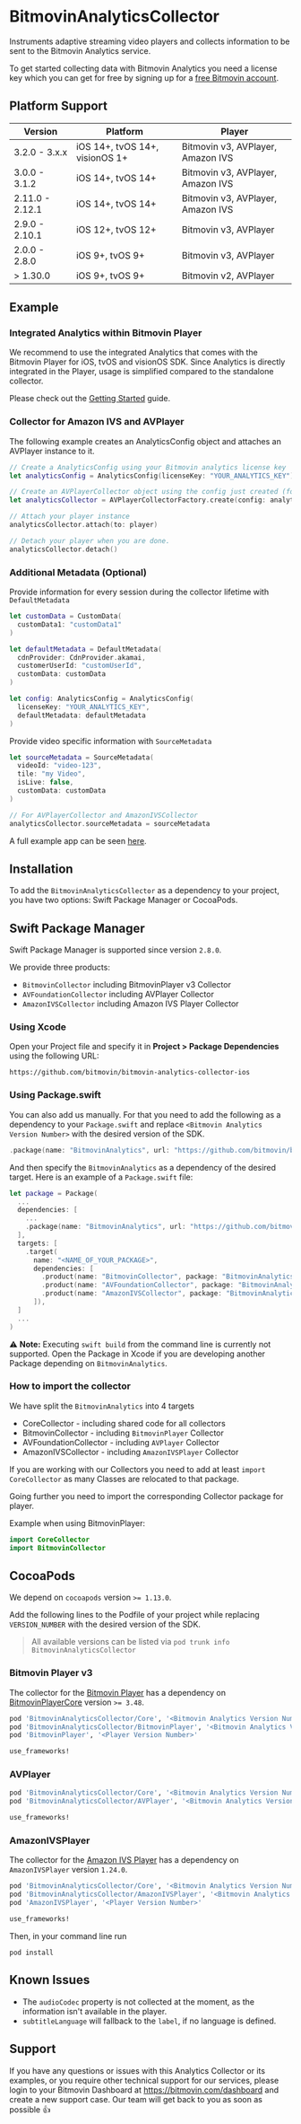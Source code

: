 # BitmovinAnalyticsCollector

Instruments adaptive streaming video players and collects information to be sent to the Bitmovin Analytics service.

To get started collecting data with Bitmovin Analytics you need a license key which you can get for free by signing up for a [free Bitmovin account](https://bitmovin.com/dashboard/signup).

## Platform Support

| Version         | Platform                               | Player                              |
|-----------------|----------------------------------------|-------------------------------------|
| 3.2.0 - 3.x.x   | iOS 14+, tvOS 14+, visionOS 1+         | Bitmovin v3, AVPlayer, Amazon IVS   |
| 3.0.0 - 3.1.2   | iOS 14+, tvOS 14+                      | Bitmovin v3, AVPlayer, Amazon IVS   |
| 2.11.0 - 2.12.1 | iOS 14+, tvOS 14+                      | Bitmovin v3, AVPlayer, Amazon IVS   |
| 2.9.0 - 2.10.1  | iOS 12+, tvOS 12+                      | Bitmovin v3, AVPlayer               |
| 2.0.0 - 2.8.0   | iOS 9+, tvOS 9+                        | Bitmovin v3, AVPlayer               |
| > 1.30.0        | iOS 9+, tvOS 9+                        | Bitmovin v2, AVPlayer               |

## Example

### Integrated Analytics within Bitmovin Player

We recommend to use the integrated Analytics that comes with the Bitmovin Player for iOS, tvOS and visionOS SDK.
Since Analytics is directly integrated in the Player, usage is simplified compared to the standalone collector.

Please check out the [Getting Started](https://developer.bitmovin.com/playback/docs/getting-started-ios) guide.

### Collector for Amazon IVS and AVPlayer

The following example creates an AnalyticsConfig object and attaches an AVPlayer instance to it.

```swift
// Create a AnalyticsConfig using your Bitmovin analytics license key
let analyticsConfig = AnalyticsConfig(licenseKey: "YOUR_ANALYTICS_KEY")

// Create an AVPlayerCollector object using the config just created (for Amazon IVS use AmazonIVSPlayerCollectorFactory)
let analyticsCollector = AVPlayerCollectorFactory.create(config: analyticsConfig)

// Attach your player instance
analyticsCollector.attach(to: player)

// Detach your player when you are done.
analyticsCollector.detach()
```

### Additional Metadata (Optional)
Provide information for every session during the collector lifetime with `DefaultMetadata`

```swift
let customData = CustomData(
  customData1: "customData1"
)

let defaultMetadata = DefaultMetadata(
  cdnProvider: CdnProvider.akamai,
  customerUserId: "customUserId",
  customData: customData
)

let config: AnalyticsConfig = AnalyticsConfig(
  licenseKey: "YOUR_ANALYTICS_KEY",
  defaultMetadata: defaultMetadata
)
```

Provide video specific information with `SourceMetadata`

```swift 
let sourceMetadata = SourceMetadata(
  videoId: "video-123",
  tile: "my Video",
  isLive: false,
  customData: customData
)

// For AVPlayerCollector and AmazonIVSCollector
analyticsCollector.sourceMetadata = sourceMetadata
```

A full example app can be seen [here](https://github.com/bitmovin/bitmovin-analytics-collector-ios-samples).

## Installation

To add the `BitmovinAnalyticsCollector` as a dependency to your project, you have two options: Swift Package Manager or CocoaPods.

## Swift Package Manager

Swift Package Manager is supported since version `2.8.0`.

We provide three products:
- `BitmovinCollector` including BitmovinPlayer v3 Collector
- `AVFoundationCollector` including AVPlayer Collector
- `AmazonIVSCollector` including Amazon IVS Player Collector

### Using Xcode

Open your Project file and specify it in **Project > Package Dependencies** using the following URL:

```
https://github.com/bitmovin/bitmovin-analytics-collector-ios
```

### Using Package.swift

You can also add us manually. For that you need to add the following as a dependency to your `Package.swift` and replace `<Bitmovin Analytics Version Number>` with the desired version of the SDK.

```swift
.package(name: "BitmovinAnalytics", url: "https://github.com/bitmovin/bitmovin-analytics-collector-ios", .exact("<Bitmovin Analytics Version Number>"))
```

And then specify the `BitmovinAnalytics` as a dependency of the desired target. Here is an example of a `Package.swift` file:

```swift
let package = Package(
  ...
  dependencies: [
    ...
    .package(name: "BitmovinAnalytics", url: "https://github.com/bitmovin/bitmovin-analytics-collector-ios", .exact("<Bitmovin Analytics Version Number>"))
  ],
  targets: [
    .target(
      name: "<NAME_OF_YOUR_PACKAGE>",
      dependencies: [
        .product(name: "BitmovinCollector", package: "BitmovinAnalytics"),
        .product(name: "AVFoundationCollector", package: "BitmovinAnalytics")
        .product(name: "AmazonIVSCollector", package: "BitmovinAnalytics")
      ]),
  ]
  ...
)
```

⚠️ **Note:** Executing `swift build` from the command line is currently not supported. Open the Package in Xcode if you are developing another Package depending on `BitmovinAnalytics`.

### How to import the collector

We have split the `BitmovinAnalytics` into 4 targets
- CoreCollector - including shared code for all collectors
- BitmovinCollector - including `BitmovinPlayer` Collector
- AVFoundationCollector - including `AVPlayer` Collector
- AmazonIVSCollector - including `AmazonIVSPlayer` Collector

If you are working with our Collectors you need to add at least `import CoreCollector` as many Classes are relocated to that package.

Going further you need to import the corresponding Collector package for player.

Example when using BitmovinPlayer:

```swift
import CoreCollector
import BitmovinCollector
```

## CocoaPods

We depend on `cocoapods` version `>= 1.13.0`.

Add the following lines to the Podfile of your project while replacing `VERSION_NUMBER` with the desired version of the SDK.

> All available versions can be listed via `pod trunk info BitmovinAnalyticsCollector`

### Bitmovin Player v3

The collector for the [Bitmovin Player](https://developer.bitmovin.com/playback/docs/getting-started-ios) has a dependency on [BitmovinPlayerCore](https://github.com/bitmovin/player-ios-core.git) version `>= 3.48`.

```ruby
pod 'BitmovinAnalyticsCollector/Core', '<Bitmovin Analytics Version Number>'
pod 'BitmovinAnalyticsCollector/BitmovinPlayer', '<Bitmovin Analytics Version Number>'
pod 'BitmovinPlayer', '<Player Version Number>'

use_frameworks!
```

### AVPlayer

```ruby
pod 'BitmovinAnalyticsCollector/Core', '<Bitmovin Analytics Version Number>'
pod 'BitmovinAnalyticsCollector/AVPlayer', '<Bitmovin Analytics Version Number>'

use_frameworks!
```

### AmazonIVSPlayer

The collector for the [Amazon IVS Player](https://docs.aws.amazon.com/ivs/latest/userguide/player-ios.html) has a dependency on `AmazonIVSPlayer` version `1.24.0`.

```ruby
pod 'BitmovinAnalyticsCollector/Core', '<Bitmovin Analytics Version Number>'
pod 'BitmovinAnalyticsCollector/AmazonIVSPlayer', '<Bitmovin Analytics Version Number>'
pod 'AmazonIVSPlayer', '<Player Version Number>'

use_frameworks!
```

Then, in your command line run

```shell
pod install
```

## Known Issues

- The `audioCodec` property is not collected at the moment, as the information isn't available in the player.
- `subtitleLanguage` will fallback to the `label`, if no language is defined.

## Support
If you have any questions or issues with this Analytics Collector or its examples, or you require other technical support for our services, please login to your Bitmovin Dashboard at https://bitmovin.com/dashboard and create a new support case. Our team will get back to you as soon as possible 👍
